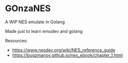 # GOnzaNES

A WIP NES emulate in Golang

Made just to learn emudev and golang

Resources:
- https://www.nesdev.org/wiki/NES_reference_guide
- https://bugzmanov.github.io/nes_ebook/chapter_1.html